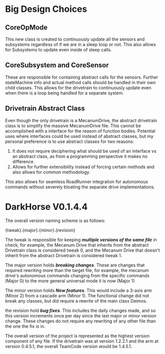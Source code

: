 # Big Design Choices

## CoreOpMode

This new class is created to continuously update all the sensors and subsystems regardless of if we 
are in a sleep loop or not. This also allows for Subsystems to update even inside of sleep calls.

## CoreSubsystem and CoreSensor

These are responsible for containing abstract calls for the sensors. Further stateMachine info and 
actual method calls should be handled in their own child classes. This allows for the drivetrain to 
continuously update even when there is a loop being handled for a separate system. 

## Drivetrain Abstract Class

Even though the only drivetrain is a MecanumDrive, the abstract drivetrain class is to simplify the 
massive MecanumDrive file. This cannot be accomplished with a interface for the reason of function 
bodies. Potential uses where interfaces could be used instead of abstract classes, but my personal 
preference is to use abstract classes for two reasons:

1. It does not require deciphering what should be used of an interface vs an abstract class, as 
from a programming perspective it makes no difference.
2. Allows for further extensibility instead of forcing certain methods and also allows for common 
methodology. 

This also allows for seamless RoadRunner integration for autonomous commands without severely 
bloating the separate drive implementations. 

# DarkHorse V0.1.4.4

The overall version naming scheme is as follows:

{tweak}.{major}.{minor}.{revision}

The tweak is responsible for keeping ***multiple versions of the same file*** in check, for example, 
the Mecanum Drive that inherits from the abstract Drivetrain class is considered tweak 0, and the
Mecanum Drive that doesn't inherit from the abstract Drivetrain is considered tweak 1. 

The major version holds ***breaking changes***. These are changes that required rewriting more than
the target file, for example, the mecanum drive's autonomous commands changing from the specific
commands (Major 0) to the more general universal mode it is now (Major 1)

The minor version holds ***New features***. This would include a 3-axis arm (Minor 2) from a
cascade arm (Minor 1). The functional change did not break any classes, but did require a rewrite 
of the main class Deimos.

the revision hold ***bug fixes***. This includes the daily changes made, and so this version 
increments once per day since the last major or minor version change. These changes do not require any
rewriting of any other file than the one the fix is in. 

The overall version of the project is represented as the highest version component of any file. If the
drivetrain was at version 1.2.2.1 and the arm at version 0.4.5.1, the overall TeamCode version would 
be 1.4.5.1.